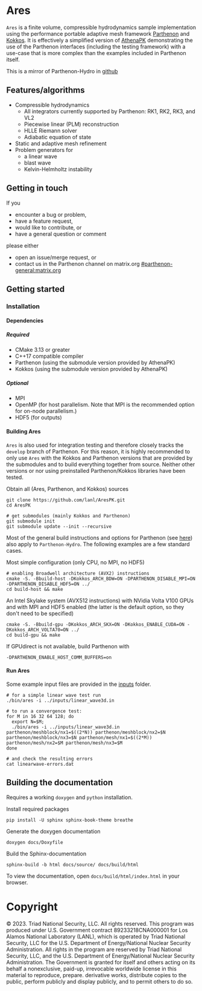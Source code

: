 # Ares

`Ares` is a finite volume, compressible hydrodynamics sample implementation using the
performance portable adaptive mesh framework [Parthenon](https://github.com/lanl/parthenon) and [Kokkos](https://github.com/kokkos/kokkos).
It is effectively a simplified version of [AthenaPK](https://gitlab.com/theias/hpc/jmstone/athena-parthenon/athenapk)
demonstrating the use of the Parthenon interfaces (including the testing framework) with a use-case that is more complex
than the examples included in Parthenon itself.

This is a mirror of Parthenon-Hydro in [github](https://github.com/parthenon-hpc-lab/parthenon-hydro/tree/main)

## Features/algorithms

- Compressible hydrodynamics
  - All integrators currently supported by Parthenon: RK1, RK2, RK3, and VL2
  - Piecewise linear (PLM) reconstruction
  - HLLE Riemann solver
  - Adiabatic equation of state
- Static and adaptive mesh refinement
- Problem generators for
  - a linear wave
  - blast wave
  - Kelvin-Helmholtz instability

## Getting in touch

If you
* encounter a bug or problem,
* have a feature request,
* would like to contribute, or
* have a general question or comment

please either
- open an issue/merge request, or
- contact us in the Parthenon channel on matrix.org [#parthenon-general:matrix.org](https://app.element.io/#/room/#parthenon-general:matrix.org)

## Getting started

### Installation

#### Dependencies

##### Required

* CMake 3.13 or greater
* C++17 compatible compiler
* Parthenon (using the submodule version provided by AthenaPK)
* Kokkos (using the submodule version provided by AthenaPK)

##### Optional

* MPI
* OpenMP (for host parallelism. Note that MPI is the recommended option for on-node parallelism.)
* HDF5 (for outputs)

#### Building Ares

`Ares` is also used for integration testing and therefore closely tracks the `develop` branch of Parthenon.
For this reason, it is highly recommended to only use `Ares` with the Kokkos and Parthenon versions that are
provided by the submodules and to build everything together from source.
Neither other versions or nor using preinstalled Parthenon/Kokkos libraries have been tested.

Obtain all (Ares, Parthenon, and Kokkos) sources

    git clone https://github.com/lanl/AresPK.git
    cd AresPK

    # get submodules (mainly Kokkos and Parthenon)
    git submodule init
    git submodule update --init --recursive

Most of the general build instructions and options for Parthenon (see [here](https://parthenon-hpc-lab.github.io/parthenon/develop/src/building.html#)) also apply to `Parthenon-Hydro`.
The following examples are a few standard cases.

Most simple configuration (only CPU, no MPI, no HDF5)

    # enabling Broadwell architecture (AVX2) instructions
    cmake -S. -Bbuild-host -DKokkos_ARCH_BDW=ON -DPARTHENON_DISABLE_MPI=ON -DPARTHENON_DISABLE_HDF5=ON ../
    cd build-host && make

An Intel Skylake system (AVX512 instructions) with NVidia Volta V100 GPUs and with MPI and HDF5 enabled (the latter is the default option, so they don't need to be specified)

    cmake -S. -Bbuild-gpu -DKokkos_ARCH_SKX=ON -DKokkos_ENABLE_CUDA=ON -DKokkos_ARCH_VOLTA70=ON ../
    cd build-gpu && make

If GPUdirect is not available, build Parthenon with

    -DPARTHENON_ENABLE_HOST_COMM_BUFFERS=on

#### Run Ares

Some example input files are provided in the [inputs](inputs/) folder.

    # for a simple linear wave test run
    ./bin/ares -i ../inputs/linear_wave3d.in

    # to run a convergence test:
    for M in 16 32 64 128; do
      export N=$M;
      ./bin/ares -i ../inputs/linear_wave3d.in parthenon/meshblock/nx1=$((2*N)) parthenon/meshblock/nx2=$N parthenon/meshblock/nx3=$N parthenon/mesh/nx1=$((2*M)) parthenon/mesh/nx2=$M parthenon/mesh/nx3=$M
    done

    # and check the resulting errors
    cat linearwave-errors.dat


## Building the documentation

Requires a working ``doxygen`` and ``python`` installation.

Install required packages

    pip install -U sphinx sphinx-book-theme breathe

Generate the doxygen documentation

    doxygen docs/Doxyfile

Build the Sphinx-documentation

    sphinx-build -b html docs/source/ docs/build/html

To view the documentation, open ``docs/build/html/index.html`` in your browser.

# Copyright

© 2023. Triad National Security, LLC. All rights reserved.
This program was produced under U.S. Government contract 89233218CNA000001 for Los Alamos National Laboratory (LANL), which is operated by Triad National Security, LLC for the U.S. Department of Energy/National Nuclear Security Administration. All rights in the program are reserved by Triad National Security, LLC, and the U.S. Department of Energy/National Nuclear Security Administration. The Government is granted for itself and others acting on its behalf a nonexclusive, paid-up, irrevocable worldwide license in this material to reproduce, prepare. derivative works, distribute copies to the public, perform publicly and display publicly, and to permit others to do so.


